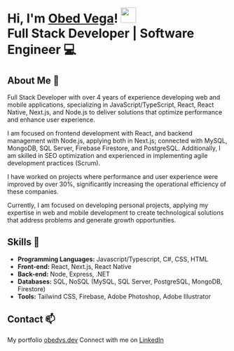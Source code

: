 # Hi, I'm <a href="https://www.linkedin.com/in/swobedvega">Obed Vega<a/>! <img src="https://media.giphy.com/media/hvRJCLFzcasrR4ia7z/giphy.gif" width="35"> <br> <b>Full Stack Developer | Software Engineer 💻</b>

## About Me 🌌
Full Stack Developer with over 4 years of experience developing web and mobile applications, specializing in JavaScript/TypeScript, React, React Native, Next.js, and Node.js to deliver solutions that optimize performance and enhance user experience.

I am focused on frontend development with React, and backend management with Node.js, applying both in Next.js; connected with MySQL, MongoDB, SQL Server, Firebase Firestore, and PostgreSQL. Additionally, I am skilled in SEO optimization and experienced in implementing agile development practices (Scrum).

I have worked on projects where performance and user experience were improved by over 30%, significantly increasing the operational efficiency of these companies.

Currently, I am focused on developing personal projects, applying my expertise in web and mobile development to create technological solutions that address problems and generate growth opportunities.

## Skills 🌠

- <b>Programming Languages:</b> Javascript/Typescript, C#, CSS, HTML
- <b>Front-end:</b> React, Next.js, React Native
- <b>Back-end:</b> Node, Express, .NET
- <b>Databases:</b> SQL, NoSQL (MySQL, SQL Server, PostgreSQL, MongoDB, Firestore)
- <b>Tools:</b> Tailwind CSS, Firebase, Adobe Photoshop, Adobe Illustrator

## Contact 📫
My portfolio [obedvs.dev](https://obedvs.dev)
Connect with me on [LinkedIn](https://www.linkedin.com/in/swobedvega)
